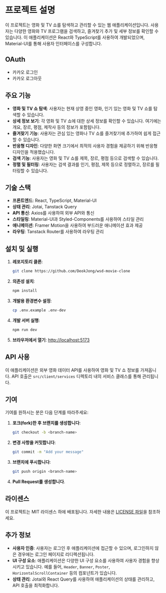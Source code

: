 
# 프로젝트 설명

이 프로젝트는 영화 및 TV 쇼를 탐색하고 관리할 수 있는 웹 애플리케이션입니다. 사용자는 다양한 영화와 TV 프로그램을 검색하고, 즐겨찾기 추가 및 세부 정보를 확인할 수 있습니다. 이 애플리케이션은 React와 TypeScript를 사용하여 개발되었으며, Material-UI를 통해 사용자 인터페이스를 구성합니다.

## OAuth

- 카카오 로그인
- 카카오 로그아웃

## 주요 기능

- **영화 및 TV 쇼 탐색**: 사용자는 현재 상영 중인 영화, 인기 있는 영화 및 TV 쇼를 탐색할 수 있습니다.
- **상세 정보 보기**: 각 영화 및 TV 쇼에 대한 상세 정보를 확인할 수 있습니다. 여기에는 개요, 장르, 평점, 제작사 등의 정보가 포함됩니다.
- **즐겨찾기 기능**: 사용자는 관심 있는 영화나 TV 쇼를 즐겨찾기에 추가하여 쉽게 접근할 수 있습니다.
- **반응형 디자인**: 다양한 화면 크기에서 최적의 사용자 경험을 제공하기 위해 반응형 디자인을 적용했습니다.
- **검색 기능**: 사용자는 영화 및 TV 쇼를 제목, 장르, 평점 등으로 검색할 수 있습니다.
- **정렬 및 필터링**: 사용자는 검색 결과를 인기, 평점, 제목 등으로 정렬하고, 장르를 필터링할 수 있습니다.

## 기술 스택

- **프론트엔드**: React, TypeScript, Material-UI
- **상태 관리**: Jotai, Tanstack Query
- **API 통신**: Axios를 사용하여 외부 API와 통신
- **스타일링**: Material-UI과 Styled-Components를 사용하여 스타일 관리
- **애니메이션**: Framer Motion을 사용하여 부드러운 애니메이션 효과 제공
- **라우팅**: Tanstack Router를 사용하여 라우팅 관리

## 설치 및 실행

1. **레포지토리 클론**:

    ```bash
    git clone https://github.com/DeokJong/wsd-movie-clone
    ```

2. **의존성 설치**:

    ```bash
    npm install
    ```

3. **개발용 환경변수 설정**:

    ```bash
    cp .env.example .env-dev
    ```

4. **개발 서버 실행**:

    ```bash
    npm run dev
    ```

5. **브라우저에서 열기**: [http://localhost:5173](http://localhost:5173)

## API 사용

이 애플리케이션은 외부 영화 데이터 API를 사용하여 영화 및 TV 쇼 정보를 가져옵니다. API 호출은 `src/client/services` 디렉토리 내의 서비스 클래스를 통해 관리됩니다.

## 기여

기여를 원하시는 분은 다음 단계를 따라주세요:

1. **포크(fork)한 후 브랜치를 생성합니다**:

    ```bash
    git checkout -b <branch-name>
    ```

2. **변경 사항을 커밋합니다**:

    ```bash
    git commit -m "Add your message"
    ```

3. **브랜치에 푸시합니다**:

    ```bash
    git push origin <branch-name>
    ```

4. **Pull Request를 생성합니다**.

## 라이센스

이 프로젝트는 MIT 라이센스 하에 배포됩니다. 자세한 내용은 [LICENSE 파일](./LICENSE)을 참조하세요.

## 추가 정보

- **사용자 인증**: 사용자는 로그인 후 애플리케이션에 접근할 수 있으며, 로그인하지 않은 경우에는 로그인 페이지로 리디렉션됩니다.
- **UI 구성 요소**: 애플리케이션은 다양한 UI 구성 요소를 사용하여 사용자 경험을 향상시키고 있습니다. 예를 들어, `Header`, `Banner`, `Poster`, `HorizontalScrollContainer` 등의 컴포넌트가 있습니다.
- **상태 관리**: Jotai와 React Query를 사용하여 애플리케이션의 상태를 관리하고, API 호출을 최적화합니다.
